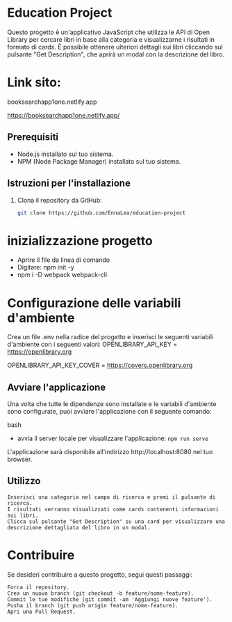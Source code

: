 # Education Project

Questo progetto è un'applicativo JavaScript che utilizza le API di Open Library per cercare libri in base alla categoria e visualizzarne i risultati in formato di cards. È possibile ottenere ulteriori dettagli sui libri cliccando sul pulsante "Get Description", che aprirà un modal con la descrizione del libro.

# Link sito:
booksearchapp1one.netlify.app

https://booksearchapp1one.netlify.app/

## Prerequisiti

- Node.js installato sul tuo sistema.
- NPM (Node Package Manager) installato sul tuo sistema.

## Istruzioni per l'installazione

1. Clona il repository da GitHub:

   ```bash
   git clone https://github.com/EnnaLea/education-project


# inizializzazione progetto
- Aprire il file da linea di comando
- Digitare: npm init -y
- npm i -D webpack webpack-cli


# Configurazione delle variabili d'ambiente

Crea un file .env nella radice del progetto e inserisci le seguenti variabili d'ambiente con i seguenti valori:
OPENLIBRARY_API_KEY = https://openlibrary.org

OPENLIBRARY_API_KEY_COVER = https://covers.openlibrary.org


## Avviare l'applicazione

Una volta che tutte le dipendenze sono installate e le variabili d'ambiente sono configurate, puoi avviare l'applicazione con il seguente comando:

bash
- avvia il server locale per visualizzare l'applicazione:
   `npm run serve`

L'applicazione sarà disponibile all'indirizzo http://localhost:8080 nel tuo browser.

## Utilizzo

    Inserisci una categoria nel campo di ricerca e premi il pulsante di ricerca.
    I risultati verranno visualizzati come cards contenenti informazioni sui libri.
    Clicca sul pulsante "Get Description" su una card per visualizzare una descrizione dettagliata del libro in un modal.

# Contribuire

Se desideri contribuire a questo progetto, segui questi passaggi:

    Forca il repository.
    Crea un nuovo branch (git checkout -b feature/nome-feature).
    Commit le tue modifiche (git commit -am 'Aggiungi nuove feature').
    Pusha il branch (git push origin feature/nome-feature).
    Apri una Pull Request.

